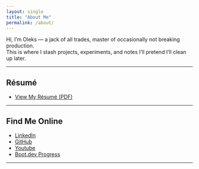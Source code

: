 ```yaml
---
layout: single
title: "About Me"
permalink: /about/
---
```


Hi, I’m Oleks — a jack of all trades, master of occasionally not breaking production.  
This is where I stash projects, experiments, and notes I’ll pretend I’ll clean up later.

---

## Résumé
- [View My Résumé (PDF)](/assets/resume.pdf)

---

## Find Me Online
- [LinkedIn](https://www.linkedin.com/in/oleks-sobol/)  
- [GitHub](https://github.com/OleksSobol)  
- [Youtube](https://www.youtube.com/@Life2freedom)  
- [Boot.dev Progress](https://www.boot.dev/u/skelo)

---